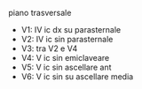 piano trasversale
- V1: IV ic dx su parasternale
- V2: IV ic sin parasternale
- V3: tra V2 e V4
- V4: V ic sin emiclaveare
- V5: V ic sin ascellare ant
- V6: V ic sin su ascellare media